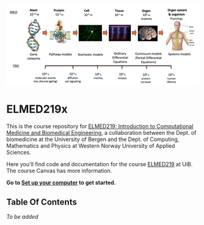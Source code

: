 ![ELMED219 image](./assets/course_image.png)

# ELMED219x
This is the course repository for [ELMED219: Introduction to Computational Medicine and Biomedical Engineering](https://www.uib.no/emne/ELMED219), a collaboration between the Dept. of biomedicine at the University of Bergen and the Dept. of Computing, Mathematics and Physics at Western Norway University of Applied Sciences. 

Here you'll find code and documentation for the course [ELMED219](https://www.uib.no/emne/ELMED219) at UiB. The course Canvas has more information.

**Go to [Set up your computer](setup.md) to get started.**


## Table Of Contents

*To be added*